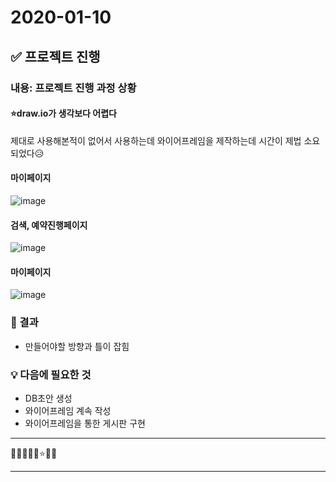 # 2020-01-10

## ✅ 프로젝트 진행

### 내용: 프로젝트 진행 과정 상황

#### ⭐draw.io가 생각보다 어렵다

제대로 사용해본적이 없어서 사용하는데 와이어프레임을 제작하는데 시간이 제법 소요되었다😥

#### 마이페이지

![image](https://user-images.githubusercontent.com/60961649/104329142-f3f9f280-552f-11eb-9cad-2b69b1b024ee.png)

#### 검색, 예약진행페이지

![image](https://user-images.githubusercontent.com/60961649/104329361-2ad00880-5530-11eb-91cc-214eace8521a.png)

#### 마이페이지

![image](https://user-images.githubusercontent.com/60961649/104329417-36bbca80-5530-11eb-82db-cb2268b63ef6.png)

### 🌈 결과

- 만들어야할 방향과 틀이 잡힘

### 💡 다음에 필요한 것

- DB초안 생성
- 와이어프레임 계속 작성
- 와이어프레임을 통한 게시판 구현

---

🔎✅🥕🍥💡⭐🌈🚀

---
